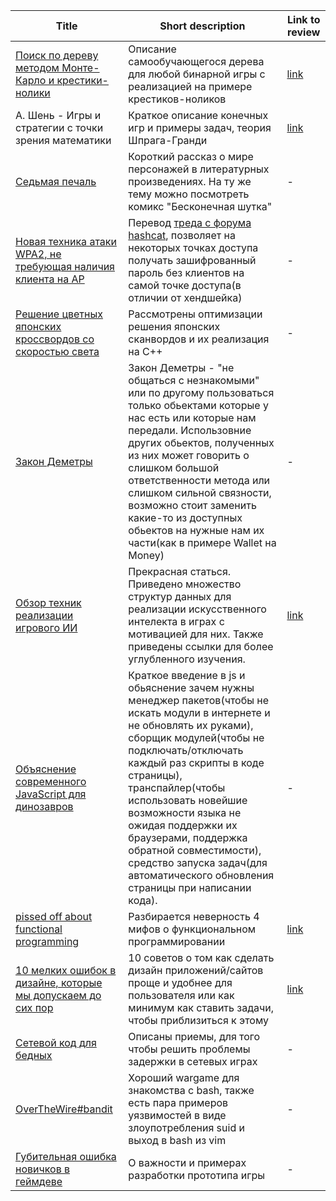 | Title                                                                                | Short description | Link to review |
|--------------------------------------------------------------------------------------|--------|-----------------|
|[Поиск по дереву методом Монте-Карло и крестики-нолики](https://habr.com/post/330092/)|Описание самообучающегося дерева для любой бинарной игры с реализацией на примере крестиков-ноликов|[link](https://rprtr258.github.io/book_descriptions.html#monte-carlo-tree)|
|А. Шень - Игры и стратегии с точки зрения математики|Краткое описание конечных игр и примеры задач, теория Шпрага-Гранди|[link](https://rprtr258.github.io/book_descriptions.html#shen-games)|
|[Седьмая печаль](https://habr.com/post/416917/)|Короткий рассказ о мире персонажей в литературных произведениях. На ту же тему можно посмотреть комикс "Бесконечная шутка"|-|
|[Новая техника атаки WPA2, не требующая наличия клиента на AP](https://habr.com/company/jetinfosystems/blog/419383/)|Перевод [треда с форума hashcat](https://hashcat.net/forum/thread-7717.html), позволяет на некоторых точках доступа получать зашифрованный пароль без клиентов на самой точке доступа(в отличии от хендшейка)|-|
|[Решение цветных японских кроссвордов со скоростью света](https://habr.com/post/418069/)|Рассмотрены оптимизации решения японских сканвордов и их реализация на C++|-|
|[Закон Деметры](https://habr.com/post/319652/)|Закон Деметры - "не общаться с незнакомыми" или по другому пользоваться только обьектами которые у нас есть или которые нам передали. Использовние других обьектов, полученных из них может говорить о слишком большой ответственности метода или слишком сильной связности, возможно стоит заменить какие-то из доступных обьектов на нужные нам их части(как в примере Wallet на Money)|-|
|[Обзор техник реализации игрового ИИ](https://habr.com/post/420219/)|Прекрасная статься. Приведено множество структур данных для реализации искусственного интелекта в играх с мотивацией для них. Также приведены ссылки для более углубленного изучения.|[link](https://rprtr258.github.io/book_descriptions.html#ai-technics-review)|
|[Объяснение современного JavaScript для динозавров](https://proglib.io/p/javascript-for-dinosaurs/)|Краткое введение в js и обьяснение зачем нужны менеджер пакетов(чтобы не искать модули в интернете и не обновлять их руками), сборщик модулей(чтобы не подключать/отключать каждый раз скрипты в коде страницы), транспайлер(чтобы использовать новейшие возможности языка не ожидая поддержки их браузерами, поддержка обратной совместимости), средство запуска задач(для автоматического обновления страницы при написании кода).|-|
|[pissed off about functional programming](https://www.perlmonks.org/?node_id=450922)|Разбирается неверность 4 мифов о функциональном программировании|[link](https://rprtr258.github.io/book_descriptions.html#pissed-off)|
|[10 мелких ошибок в дизайне, которые мы допускаем до сих пор](https://habr.com/company/everydaytools/blog/416115/)|10 советов о том как сделать дизайн приложений/сайтов проще и удобнее для пользователя или как минимум как ставить задачи, чтобы приблизиться к этому|[link](https://rprtr258.github.io/book_descriptions.html#design-advices)|
|[Сетевой код для бедных](https://habr.com/post/349732/)|Описаны приемы, для того чтобы решить проблемы задержки в сетевых играх|-|
|[OverTheWire#bandit](http://overthewire.org/wargames/bandit)|Хороший wargame для знакомства с bash, также есть пара примеров уязвимостей в виде злоупотребления suid и выход в bash из vim|-|
|[Губительная ошибка новичков в геймдеве](https://habr.com/post/430276)|О важности и примерах разработки прототипа игры|-|
